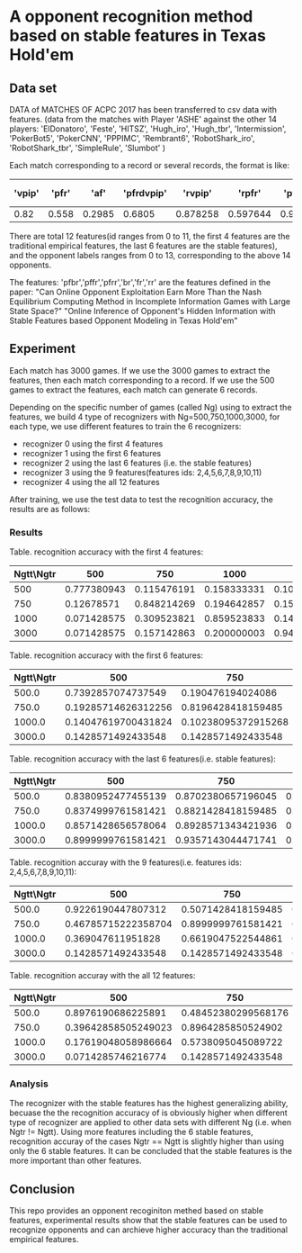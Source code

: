 
# A opponent recognition method based on stable features in Texas Hold'em 


## Data set 

DATA of MATCHES OF ACPC 2017 has been transferred to csv data with features.
(data from the matches with Player 'ASHE' against the other 14 players: 'ElDonatoro', 'Feste', 'HITSZ', 'Hugh\_iro', 'Hugh\_tbr', 'Intermission', 'PokerBot5', 'PokerCNN', 'PPPIMC', 'Rembrant6', 'RobotShark\_iro', 'RobotShark\_tbr', 'SimpleRule', 'Slumbot' )

Each match corresponding to a record or several records, the format is like:


|'vpip'|'pfr'|'af'|'pfrdvpip'|'rvpip'|'rpfr'|'pfbr'|'pffr'|'pfrr'|'br'|'fr'|'rr'|oppnent label
|---|---|---|---|---|---|---|---|---|---|---|---|---|
|0.82|0.558| 0.2985| 0.6805| 0.878258|0.597644|0.9776|0.1282|0.5768| 0.9758| 0.3407|0.6484|1|


There are total 12 features(id ranges from 0 to 11, the first 4 features are the traditional empirical features, the last 6 features are the stable features),  
and the opponent labels ranges from 0 to 13, corresponding to the above 14 opponents.


The features: 'pfbr','pffr','pfrr','br','fr','rr' are the features defined in the paper:
"Can Online Opponent Exploitation Earn More Than the Nash Equilibrium Computing Method in Incomplete Information Games with Large State Space?"
"Online Inference of Opponent's Hidden Information with Stable Features based Opponent Modeling in Texas Hold'em"


## Experiment

Each match has 3000 games. If we use the 3000 games to extract the features, then each match corresponding to a record. If we use the 500 games to extract the features, each match can generate 6 records.

Depending on the specific number of games (called Ng) using to extract the features, we build 4 type of recognizers with Ng=500,750,1000,3000, for each type, we use different features to train the 6 recognizers:

* recognizer 0 using  the first 4 features
* recognizer 1 using  the first 6 features
* recognizer 2 using  the last 6 features (i.e. the stable features)
* recognizer 3 using  the 9 features(features ids: 2,4,5,6,7,8,9,10,11)
* recognizer 4 using  the all 12 features

After training, we use the test data to test the recognition accuracy, 
the results are as follows:

### Results

Table. recognition accuracy with the first 4 features:

Ngtt\Ngtr| 500| 750| 1000| 3000
---|---|---|---|---
500| 0.777380943| 0.115476191| 0.158333331| 0.105952382
750| 0.12678571| 0.848214269| 0.194642857| 0.157142863
1000| 0.071428575| 0.309523821| 0.859523833| 0.142857149
3000| 0.071428575| 0.157142863| 0.200000003| 0.942857146


Table. recognition accuracy with the first 6 features:

  Ngtt\\Ngtr |  500 |                  750|                   1000|                  3000
---|---|---|---|---
  500.0|        0.7392857074737549|    0.190476194024086|     0.13809524476528168|   0.0476190485060215
  750.0|        0.19285714626312256|   0.8196428418159485|    0.19285714626312256|   0.05000000074505806
  1000.0|       0.14047619700431824|   0.10238095372915268|   0.8404762148857117|    0.12857143580913544
  3000.0|       0.1428571492433548|    0.1428571492433548|    0.1428571492433548|    0.8999999761581421
  
  
Table. recognition accuracy with the last 6 features(i.e. stable features):

  Ngtt\\Ngtr|   500|                  750|                  1000|                 3000
---|---|---|---|---
  500.0|        0.8380952477455139|   0.8702380657196045|   0.8523809313774109|   0.788095235824585
  750.0|        0.8374999761581421|   0.8821428418159485|   0.8660714030265808|   0.8089285492897034
  1000.0|       0.8571428656578064|   0.8928571343421936|   0.8642857074737549|   0.8404762148857117
  3000.0|       0.8999999761581421|   0.9357143044471741|   0.9142857193946838|   0.9642857313156128
  
  
Table. recognition accuray with the 9 features(i.e. features ids: 2,4,5,6,7,8,9,10,11):  
  
  Ngtt\\Ngtr|   500|                   750|                  1000|                 3000
---|---|---|---|---
  500.0|        0.9226190447807312|    0.5071428418159485|   0.6059523820877075|   0.5916666388511658
  750.0|        0.46785715222358704|   0.8999999761581421|   0.75|                 0.6607142686843872
  1000.0|       0.369047611951828|     0.6619047522544861|   0.8880952596664429|   0.7428571581840515
  3000.0|       0.1428571492433548|    0.1428571492433548|   0.5357142686843872|   0.9714285731315613
  
Table. recognition accuray with the all 12 features:  
  
  Ngtt\\Ngtr|   500|                   750|                   1000|                  3000
---|---|---|---|---
  500.0|        0.8976190686225891|    0.48452380299568176|   0.6690475940704346|    0.5071428418159485
  750.0|        0.39642858505249023|   0.8964285850524902|    0.8125|                0.5892857313156128
  1000.0|       0.17619048058986664|   0.5738095045089722|    0.8999999761581421|    0.6404761672019958
  3000.0|       0.0714285746216774|    0.1428571492433548|    0.26428571343421936|   0.9714285731315613
  
### Analysis

The recognizer with the stable features has the highest generalizing ability, becuase the the recognition accuracy of is obviously higher when different type of recognizer are applied to other data sets with different Ng (i.e. when Ngtr != Ngtt). Using more features including the 6 stable features, recognition accuray of the cases  Ngtr == Ngtt is slightly higher than using only the 6 stable features.
It can be concluded that the stable features is the more important than other features.


## Conclusion

This repo provides an opponent recoginiton methed based on stable features, experimental results show that the stable features can be used to recognize opponents and can archieve higher accuracy than the traditional empirical features.  




